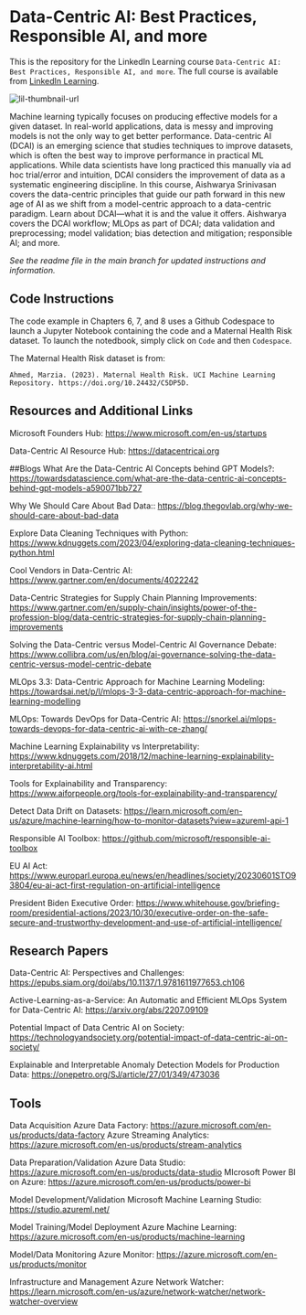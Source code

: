 # Data-Centric AI: Best Practices, Responsible AI, and more
This is the repository for the LinkedIn Learning course `Data-Centric AI: Best Practices, Responsible AI, and more`. The full course is available from [LinkedIn Learning][lil-course-url].

![lil-thumbnail-url]

Machine learning typically focuses on producing effective models for a given dataset. In real-world applications, data is messy and improving models is not the only way to get better performance. Data-centric AI (DCAI) is an emerging science that studies techniques to improve datasets, which is often the best way to improve performance in practical ML applications. While data scientists have long practiced this manually via ad hoc trial/error and intuition, DCAI considers the improvement of data as a systematic engineering discipline. In this course, Aishwarya Srinivasan covers the data-centric principles that guide our path forward in this new age of AI as we shift from a model-centric approach to a data-centric paradigm. Learn about DCAI—what it is and the value it offers. Aishwarya covers the DCAI workflow; MLOps as part of DCAI; data validation and preprocessing; model validation; bias detection and mitigation; responsible AI; and more.

_See the readme file in the main branch for updated instructions and information._
## Code Instructions
The code example in Chapters 6, 7, and 8 uses a Github Codespace to launch a Jupyter Notebook containing the code and a Maternal Health Risk dataset. To launch the notedbook, simply click on `Code` and then `Codespace`. 

The Maternal Health Risk dataset is from:

	Ahmed, Marzia. (2023). Maternal Health Risk. UCI Machine Learning Repository. https://doi.org/10.24432/C5DP5D.

[0]: # (Replace these placeholder URLs with actual course URLs)

[lil-course-url]: https://www.linkedin.com/learning/data-centric-ai-best-practices-responsible-ai-and-more
[lil-thumbnail-url]: https://media.licdn.com/dms/image/D560DAQGn4QusQySJTw/learning-public-crop_675_1200/0/1706055106661?e=2147483647&v=beta&t=UHnbuDRAI0lPeNWXKBvp3gWW2LlXtlyZDZlSDXtZQEA


## Resources and Additional Links

Microsoft Founders Hub: https://www.microsoft.com/en-us/startups

Data-Centric AI Resource Hub: https://datacentricai.org

##Blogs 
What Are the Data-Centric AI Concepts behind GPT Models?: https://towardsdatascience.com/what-are-the-data-centric-ai-concepts-behind-gpt-models-a590071bb727 

Why We Should Care About Bad Data:: https://blog.thegovlab.org/why-we-should-care-about-bad-data 

Explore Data Cleaning Techniques with Python: https://www.kdnuggets.com/2023/04/exploring-data-cleaning-techniques-python.html 

Cool Vendors in Data-Centric AI: https://www.gartner.com/en/documents/4022242 

Data-Centric Strategies for Supply Chain Planning Improvements: https://www.gartner.com/en/supply-chain/insights/power-of-the-profession-blog/data-centric-strategies-for-supply-chain-planning-improvements 

Solving the Data-Centric versus Model-Centric AI Governance Debate: https://www.collibra.com/us/en/blog/ai-governance-solving-the-data-centric-versus-model-centric-debate 

MLOps 3.3: Data-Centric Approach for Machine Learning Modeling: https://towardsai.net/p/l/mlops-3-3-data-centric-approach-for-machine-learning-modelling 

MLOps: Towards DevOps for Data-Centric AI: https://snorkel.ai/mlops-towards-devops-for-data-centric-ai-with-ce-zhang/ 

Machine Learning Explainability vs Interpretability: https://www.kdnuggets.com/2018/12/machine-learning-explainability-interpretability-ai.html 

Tools for Explainability and Transparency: https://www.aiforpeople.org/tools-for-explainability-and-transparency/ 

Detect Data Drift on Datasets: https://learn.microsoft.com/en-us/azure/machine-learning/how-to-monitor-datasets?view=azureml-api-1 

Responsible AI Toolbox: https://github.com/microsoft/responsible-ai-toolbox 

EU AI Act: https://www.europarl.europa.eu/news/en/headlines/society/20230601STO93804/eu-ai-act-first-regulation-on-artificial-intelligence 

President Biden Executive Order: https://www.whitehouse.gov/briefing-room/presidential-actions/2023/10/30/executive-order-on-the-safe-secure-and-trustworthy-development-and-use-of-artificial-intelligence/ 


## Research Papers
Data-Centric AI: Perspectives and Challenges: https://epubs.siam.org/doi/abs/10.1137/1.9781611977653.ch106  

Active-Learning-as-a-Service: An Automatic and Efficient MLOps System for Data-Centric AI: https://arxiv.org/abs/2207.09109 

Potential Impact of Data Centric AI on Society: https://technologyandsociety.org/potential-impact-of-data-centric-ai-on-society/ 

Explainable and Interpretable Anomaly Detection Models for Production Data: https://onepetro.org/SJ/article/27/01/349/473036 

## Tools
Data Acquisition
	Azure Data Factory: https://azure.microsoft.com/en-us/products/data-factory 
	Azure Streaming Analytics: https://azure.microsoft.com/en-us/products/stream-analytics 

Data Preparation/Validation
	Azure Data Studio: https://azure.microsoft.com/en-us/products/data-studio 
	MIcrosoft Power BI on Azure: https://azure.microsoft.com/en-us/products/power-bi 

Model Development/Validation
	Microsoft Machine Learning Studio: https://studio.azureml.net/ 

Model Training/Model Deployment
	Azure Machine Learning: https://azure.microsoft.com/en-us/products/machine-learning 

Model/Data Monitoring
	Azure Monitor: https://azure.microsoft.com/en-us/products/monitor 

Infrastructure and Management
	Azure Network Watcher: https://learn.microsoft.com/en-us/azure/network-watcher/network-watcher-overview 






